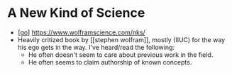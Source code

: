 # A New Kind of Science

- [[go]] https://www.wolframscience.com/nks/
- Heavily critized book by [[stephen wolfram]], mostly (IIUC) for the way his ego gets in the way. I've heard/read the following:
  - He often doesn't seem to care about previous work in the field.
  - He often seems to claim authorship of known concepts. 


[//begin]: # "Autogenerated link references for markdown compatibility"
[go]: go "Go"
[stephen-wolfram]: stephen-wolfram "Stephen Wolfram"
[//end]: # "Autogenerated link references"